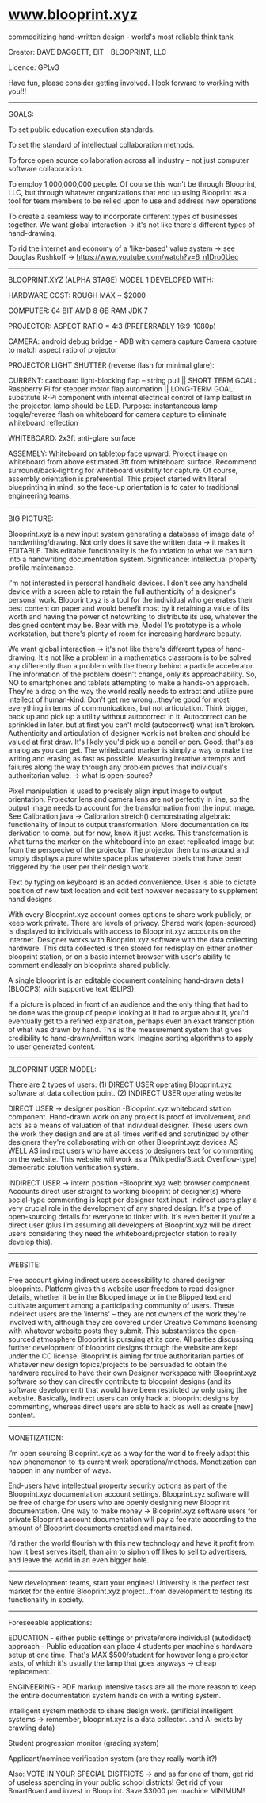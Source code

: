 # www.blooprint.xyz
commoditizing hand-written design - world's most reliable think tank

Creator:	DAVE DAGGETT, EIT - BLOOPRINT, LLC

Licence:	GPLv3

Have fun, please consider getting involved.  I look forward to working with you!!!
____________________________________________________________________________

GOALS:

To set public education execution standards.

To set the standard of intellectual collaboration methods.

To force open source collaboration across all industry – not just computer software collaboration.

To employ 1,000,000,000 people.  Of course this won't be through Blooprint, LLC, but through whatever organizations that end up using Blooprint as a tool for team members to be relied upon to use and address new operations

To create a seamless way to incorporate different types of businesses together.  We want global interaction -> it's not like there's different types of hand-drawing.

To rid the internet and economy of a 'like-based' value system -> see Douglas Rushkoff -> https://www.youtube.com/watch?v=6_n1Dro0Uec
____________________________________________________________________________

BLOOPRINT.XYZ (ALPHA STAGE) MODEL 1 DEVELOPED WITH: 

HARDWARE COST: ROUGH MAX ~ $2000

COMPUTER: 
64 BIT AMD 
8 GB RAM 
JDK 7

PROJECTOR: 
ASPECT RATIO = 4:3 (PREFERRABLY 16:9-1080p) 

CAMERA: 
android debug bridge - ADB with camera capture
Camera capture to match aspect ratio of projector

PROJECTOR LIGHT SHUTTER (reverse flash for minimal glare):

CURRENT: cardboard light-blocking flap – string pull || SHORT TERM GOAL: Raspberry Pi for stepper motor flap automation || LONG-TERM GOAL: substitute R-Pi component with internal electrical control of lamp ballast in the projector.  lamp should be LED.  Purpose: instantaneous lamp toggle/reverse flash on whiteboard for camera capture to eliminate whiteboard reflection 

WHITEBOARD: 2x3ft anti-glare surface 

ASSEMBLY: Whiteboard on tabletop face upward. Project image on whiteboard from above estimated 3ft from whiteboard surface. Recommend surround/back-lighting for whiteboard visibility for capture.  Of course, assembly orientation is preferential.  This project started with literal blueprinting in mind, so the face-up orientation is to cater to traditional engineering teams.
____________________________________________________________________________

BIG PICTURE:

Blooprint.xyz is a new input system generating a database of image data of handwriting/drawing.  Not only does it save the written data -> it makes it EDITABLE.  This editable functionality is the foundation to what we can turn into a handwriting documentation system.  Significance: intellectual property profile maintenance.

I'm not interested in personal handheld devices.  I don't see any handheld device with a screen able to retain the full authenticity of a designer's personal work.  Blooprint.xyz is a tool for the individual who generates their best content on paper and would benefit most by it retaining a value of its worth and having the power of netowrking to distribute its use, whatever the designed content may be.  Bear with me, Model 1's prototype is a whole workstation, but there's plenty of room for increasing hardware beauty.

We want global interaction -> it's not like there's different types of hand-drawing.  It's not like a problem in a mathematics classroom is to be solved any differently than a problem with the theory behind a particle accelerator.  The information of the problem doesn't change, only its approachability.  So, NO to smartphones and tablets attempting to make a hands-on approach.  They're a drag on the way the world really needs to extract and utilize pure intellect of human-kind.  Don't get me wrong...they're good for most everything in terms of communications, but not articulation.  Think bigger, back up and pick up a utility without autocorrect in it.  Autocorrect can be sprinkled in later, but at first you can't mold (autocorrect) what isn't broken.  Authenticity and articulation of designer work is not broken and should be valued at first draw.  It's likely you'd pick up a pencil or pen.  Good, that's as analog as you can get.  The whiteboard marker is simply a way to make the writing and erasing as fast as possible.  Measuring iterative attempts and failures along the way through any problem proves that individual's authoritarian value. -> what is open-source?

Pixel manipulation is used to precisely align input image to output orientation.  Projector lens and camera lens are not perfectly in line, so the output image needs to account for the transformation from the input image.  See Calibration.java -> Calibration.stretch() demonstrating algebraic functionality of input to output transformation.  More documentation on its derivation to come, but for now, know it just works.  This transformation is what turns the marker on the whiteboard into an exact replicated image but from the perspecive of the projector.  The projector then turns around and simply displays a pure white space plus whatever pixels that have been triggered by the user per their design work.

Text by typing on keyboard is an added convenience.  User is able to dictate position of new text location and edit text however necessary to supplement hand designs .

With every Blooprint.xyz account comes options to share work publicly, or keep work private. There are levels of privacy.  Shared work (open-sourced) is displayed to individuals with access to Blooprint.xyz accounts on the internet.  Designer works with Blooprint.xyz software with the data collecting hardware.  This data collected is then stored for redisplay on either another blooprint station, or on a basic internet browser with user's ability to comment endlessly on blooprints shared publicly.

A single blooprint is an editable document containing hand-drawn detail (BLOOPS) with supportive text (BLIPS).

If a picture is placed in front of an audience and the only thing that had to be done was the group of people looking at it had to argue about it, you'd eventually get to a refined explanation, perhaps even an exact transcription of what was drawn by hand.  This is the measurement system that gives credibility to hand-drawn/written work.  Imagine sorting algorithms to apply to user generated content.
____________________________________________________________________________

BLOOPRINT USER MODEL: 

There are 2 types of users: (1) DIRECT USER operating Blooprint.xyz software at data collection point. (2) INDIRECT USER operating website

DIRECT USER -> designer position 
-Blooprint.xyz whiteboard station component.  Hand-drawn work on any project is proof of involvement, and acts as a means of valuation of that individual designer.  These users own the work they design and are at all times verified and scrutinized by other designers they're collaborating with on other Blooprint.xyz devices AS WELL AS indirect users who have access to designers text for commenting on the website. This website will work as a (Wikipedia/Stack Overflow-type) democratic solution verification system. 

INDIRECT USER -> intern position 
-Blooprint.xyz web browser component.  Accounts direct user straight to working blooprint of designer(s) where social-type commenting is kept per designer text input.  Indirect users play a very crucial role in the development of any shared design.  It's a type of open-sourcing details for everyone to tinker with.  It's even better if you're a direct user (plus I’m assuming all developers of Blooprint.xyz will be direct users considering they need the whiteboard/projector station to really develop this).
____________________________________________________________________________

WEBSITE: 

Free account giving indirect users accessibility to shared designer blooprints.  Platform gives this website user freedom to read designer details, whether it be in the Blooped image or in the Blipped text and cultivate argument among a participating community of users.  These indeirect users are the 'interns' – they are not owners of the work they're involved with, although they are covered under Creative Commons licensing with whatever website posts they submit.  This substantiates the open-sourced atmosphere Blooprint is pursuing at its core.  All parties discussing further development of blooprint designs through the website are kept under the CC license.  Blooprint is aiming for true authoritarian parties of whatever new design topics/projects to be persuaded to obtain the hardware required to have their own Designer workspace with Blooprint.xyz software so they can directly contribute to blooprint designs (and its software development) that would have been restricted by only using the website.  Basically, indirect users can only hack at blooprint designs by commenting, whereas direct users are able to hack as well as create [new] content.
____________________________________________________________________________

MONETIZATION:

I’m open sourcing Blooprint.xyz as a way for the world to freely adapt this new phenomenon to its current work operations/methods.  Monetization can happen in any number of ways.

End-users have intellectual property security options as part of the Blooprint.xyz documentation account settings.  Blooprint.xyz software will be free of charge for users who are openly designing new Blooprint documentation.  One way to make money -> Blooprint.xyz software users for private Blooprint account documentation will pay a fee rate according to the amount of Blooprint documents created and maintained.

I’d rather the world flourish with this new technology and have it profit from how it best serves itself, than aim to siphon off likes to sell to advertisers, and leave the world in an even bigger hole.
____________________________________________________________________________

New development teams, start your engines!  University is the perfect test market for the entire Blooprint.xyz  project...from development to testing its functionality in society.
____________________________________________________________________________

Foreseeable applications:

EDUCATION - either public settings or private/more individual (autodidact) approach - Public education can place 4 students per machine's hardware setup at one time.  That's MAX $500/student for however long a projector lasts, of which it's usually the lamp that goes anyways -> cheap replacement.

ENGINEERING - PDF markup intensive tasks are all the more reason to keep the entire documentation system hands on with a writing system.

Intelligent system methods to share design work.  (artificial intelligent systems -> remember, blooprint.xyz is a data collector...and AI exists by crawling data)

Student progression monitor (grading system)

Applicant/nominee verification system (are they really worth it?)

Also: VOTE IN YOUR SPECIAL DISTRICTS -> and as for one of them, get rid of useless spending in your public school districts!  Get rid of your SmartBoard and invest in Blooprint.  Save $3000 per machine MINIMUM!



